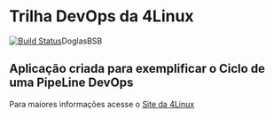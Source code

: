 # Trilha DevOps da 4Linux

<!-- Altere a Flag abaixo com sua URL do Travis -->
[![Build Status](https://travis-ci.org/DoglasBSB/DevOpsLab-HelloWorld.svg?branch=master)](https://travis-ci.org/DoglasBSB/DevOpsLab-HelloWorld)DoglasBSB
## Aplicação criada para exemplificar o Ciclo de uma PipeLine DevOps


Para maiores informações acesse o [Site da 4Linux](https://www.4linux.com.br/cursos/devops)
